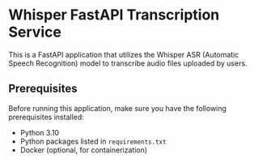 # Whisper FastAPI Transcription Service

This is a FastAPI application that utilizes the Whisper ASR (Automatic Speech Recognition) model to transcribe audio files uploaded by users.

## Prerequisites

Before running this application, make sure you have the following prerequisites installed:

- Python 3.10
- Python packages listed in `requirements.txt`
- Docker (optional, for containerization)
